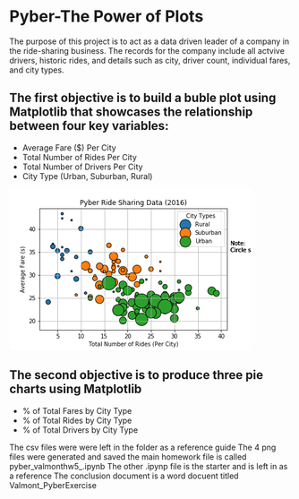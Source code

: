 # Pyber-The Power of Plots
The purpose of this project is to act as a data driven leader of a company in the ride-sharing business. The records for the company include all actvive drivers, historic rides, and details such as city, driver count, individual fares, and city types.

## The first objective is to build a buble plot using Matplotlib that showcases the relationship between four key variables:
  * Average Fare ($) Per City
  * Total Number of Rides Per City
  * Total Number of Drivers Per City
  * City Type (Urban, Suburban, Rural)

![](images/fares_per_ride.png)


## The second objective is to produce three pie charts using Matplotlib
 * % of Total Fares by City Type
 * % of Total Rides by City Type
 * % of Total Drivers by City Type
  





















The csv files were were left in the folder as a reference guide
The 4 png files were generated and saved
the main homework file is called pyber_valmonthw5_.ipynb
The other .ipynp file is the starter and is left in as a reference
The conclusion document is a word docuent titled Valmont_PyberExercise
